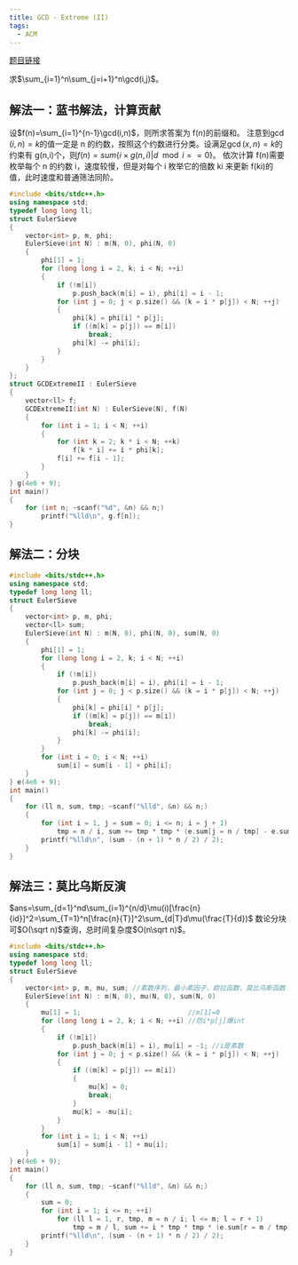 ```yaml
---
title: GCD - Extreme (II)
tags:
  - ACM
---
```


[题目链接](https://vjudge.net/problem/UVA-11426)

求$\sum_{i=1}^n\sum_{j=i+1}^n\gcd(i,j)$。

## 解法一：蓝书解法，计算贡献

设$f(n)=\sum_{i=1}^{n-1}\gcd(i,n)$，则所求答案为 f(n)的前缀和。
注意到$\gcd(i,n)=k$的值一定是 n 的约数，按照这个约数进行分类。设满足$\gcd(x,n)=k$的约束有 g(n,i)个，则$f(n)=sum\{i\times g(n,i)|d\mod i==0\}$。
依次计算 f(n)需要枚举每个 n 的约数 i，速度较慢，但是对每个 i 枚举它的倍数 ki 来更新 f(ki)的值，此时速度和普通筛法同阶。

```cpp
#include <bits/stdc++.h>
using namespace std;
typedef long long ll;
struct EulerSieve
{
	vector<int> p, m, phi;
	EulerSieve(int N) : m(N, 0), phi(N, 0)
	{
		phi[1] = 1;
		for (long long i = 2, k; i < N; ++i)
		{
			if (!m[i])
				p.push_back(m[i] = i), phi[i] = i - 1;
			for (int j = 0; j < p.size() && (k = i * p[j]) < N; ++j)
			{
				phi[k] = phi[i] * p[j];
				if ((m[k] = p[j]) == m[i])
					break;
				phi[k] -= phi[i];
			}
		}
	}
};
struct GCDExtremeII : EulerSieve
{
	vector<ll> f;
	GCDExtremeII(int N) : EulerSieve(N), f(N)
	{
		for (int i = 1; i < N; ++i)
		{
			for (int k = 2; k * i < N; ++k)
				f[k * i] += i * phi[k];
			f[i] += f[i - 1];
		}
	}
} g(4e6 + 9);
int main()
{
	for (int n; ~scanf("%d", &n) && n;)
		printf("%lld\n", g.f[n]);
}
```

## 解法二：分块

```cpp
#include <bits/stdc++.h>
using namespace std;
typedef long long ll;
struct EulerSieve
{
	vector<int> p, m, phi;
	vector<ll> sum;
	EulerSieve(int N) : m(N, 0), phi(N, 0), sum(N, 0)
	{
		phi[1] = 1;
		for (long long i = 2, k; i < N; ++i)
		{
			if (!m[i])
				p.push_back(m[i] = i), phi[i] = i - 1;
			for (int j = 0; j < p.size() && (k = i * p[j]) < N; ++j)
			{
				phi[k] = phi[i] * p[j];
				if ((m[k] = p[j]) == m[i])
					break;
				phi[k] -= phi[i];
			}
		}
		for (int i = 0; i < N; ++i)
			sum[i] = sum[i - 1] + phi[i];
	}
} e(4e6 + 9);
int main()
{
	for (ll n, sum, tmp; ~scanf("%lld", &n) && n;)
	{
		for (int i = 1, j = sum = 0; i <= n; i = j + 1)
			tmp = n / i, sum += tmp * tmp * (e.sum[j = n / tmp] - e.sum[i - 1]);
		printf("%lld\n", (sum - (n + 1) * n / 2) / 2);
	}
}
```

## 解法三：莫比乌斯反演

$ans=\sum_{d=1}^nd\sum_{i=1}^{n/d}\mu(i)[\frac{n}{id}]^2=\sum_{T=1}^n[\frac{n}{T}]^2\sum_{d|T}d\mu(\frac{T}{d})$
数论分块可$O(\sqrt n)$查询，总时间复杂度$O(n\sqrt n)$。

```cpp
#include <bits/stdc++.h>
using namespace std;
typedef long long ll;
struct EulerSieve
{
	vector<int> p, m, mu, sum; //素数序列，最小素因子，欧拉函数，莫比乌斯函数
	EulerSieve(int N) : m(N, 0), mu(N, 0), sum(N, 0)
	{
		mu[1] = 1;							 //m[1]=0
		for (long long i = 2, k; i < N; ++i) //防i*p[j]爆int
		{
			if (!m[i])
				p.push_back(m[i] = i), mu[i] = -1; //i是素数
			for (int j = 0; j < p.size() && (k = i * p[j]) < N; ++j)
			{
				if ((m[k] = p[j]) == m[i])
				{
					mu[k] = 0;
					break;
				}
				mu[k] = -mu[i];
			}
		}
		for (int i = 1; i < N; ++i)
			sum[i] = sum[i - 1] + mu[i];
	}
} e(4e6 + 9);
int main()
{
	for (ll n, sum, tmp; ~scanf("%lld", &n) && n;)
	{
		sum = 0;
		for (int i = 1; i <= n; ++i)
			for (ll l = 1, r, tmp, m = n / i; l <= m; l = r + 1)
				tmp = m / l, sum += i * tmp * tmp * (e.sum[r = m / tmp] - e.sum[l - 1]);
		printf("%lld\n", (sum - (n + 1) * n / 2) / 2);
	}
}
```
